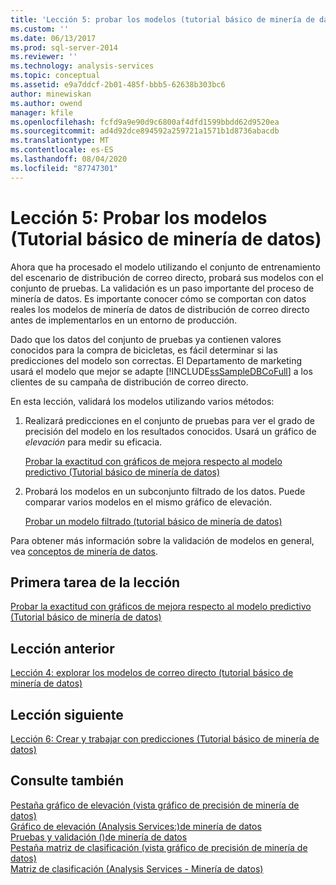 ```yaml
---
title: 'Lección 5: probar los modelos (tutorial básico de minería de datos) | Microsoft Docs'
ms.custom: ''
ms.date: 06/13/2017
ms.prod: sql-server-2014
ms.reviewer: ''
ms.technology: analysis-services
ms.topic: conceptual
ms.assetid: e9a7ddcf-2b01-485f-bbb5-62638b303bc6
author: minewiskan
ms.author: owend
manager: kfile
ms.openlocfilehash: fcfd9a9e90d9c6800af4dfd1599bbdd62d9520ea
ms.sourcegitcommit: ad4d92dce894592a259721a1571b1d8736abacdb
ms.translationtype: MT
ms.contentlocale: es-ES
ms.lasthandoff: 08/04/2020
ms.locfileid: "87747301"
---
```

# <a name="lesson-5-testing-models-basic-data-mining-tutorial"></a>Lección 5: Probar los modelos (Tutorial básico de minería de datos)
  Ahora que ha procesado el modelo utilizando el conjunto de entrenamiento del escenario de distribución de correo directo, probará sus modelos con el conjunto de pruebas. La validación es un paso importante del proceso de minería de datos. Es importante conocer cómo se comportan con datos reales los modelos de minería de datos de distribución de correo directo antes de implementarlos en un entorno de producción.  
  
 Dado que los datos del conjunto de pruebas ya contienen valores conocidos para la compra de bicicletas, es fácil determinar si las predicciones del modelo son correctas. El Departamento de marketing usará el modelo que mejor se adapte [!INCLUDE[ssSampleDBCoFull](../includes/sssampledbcofull-md.md)] a los clientes de su campaña de distribución de correo directo.  
  
 En esta lección, validará los modelos utilizando varios métodos:  
  
1.  Realizará predicciones en el conjunto de pruebas para ver el grado de precisión del modelo en los resultados conocidos. Usará un gráfico de *elevación* para medir su eficacia.  
  
     [Probar la exactitud con gráficos de mejora respecto al modelo predictivo &#40;Tutorial básico de minería de datos&#41;](../../2014/tutorials/testing-accuracy-with-lift-charts-basic-data-mining-tutorial.md)  
  
2.  Probará los modelos en un subconjunto filtrado de los datos. Puede comparar varios modelos en el mismo gráfico de elevación.  
  
     [Probar un modelo filtrado &#40;tutorial básico de minería de datos&#41;](../../2014/tutorials/testing-a-filtered-model-basic-data-mining-tutorial.md)  
  
 Para obtener más información sobre la validación de modelos en general, vea [conceptos de minería de datos](../../2014/analysis-services/data-mining/data-mining-concepts.md).  
  
## <a name="first-task-in-lesson"></a>Primera tarea de la lección  
 [Probar la exactitud con gráficos de mejora respecto al modelo predictivo &#40;Tutorial básico de minería de datos&#41;](../../2014/tutorials/testing-accuracy-with-lift-charts-basic-data-mining-tutorial.md)  
  
## <a name="previous-lesson"></a>Lección anterior  
 [Lección 4: explorar los modelos de correo directo &#40;tutorial básico de minería de datos&#41;](../../2014/tutorials/lesson-4-exploring-the-targeted-mailing-models-basic-data-mining-tutorial.md)  
  
## <a name="next-lesson"></a>Lección siguiente  
 [Lección 6: Crear y trabajar con predicciones &#40;Tutorial básico de minería de datos&#41;](../../2014/tutorials/lesson-6-creating-and-working-with-predictions-basic-data-mining-tutorial.md)  
  
## <a name="see-also"></a>Consulte también  
 [Pestaña gráfico de elevación &#40;vista gráfico de precisión de minería de datos&#41;](../../2014/analysis-services/lift-chart-tab-mining-accuracy-chart-view.md)   
 [Gráfico de elevación &#40;Analysis Services:&#41;de minería de datos](../../2014/analysis-services/data-mining/lift-chart-analysis-services-data-mining.md)   
 [Pruebas y validación &#40;&#41;de minería de datos](../../2014/analysis-services/data-mining/testing-and-validation-data-mining.md)   
 [Pestaña matriz de clasificación &#40;vista gráfico de precisión de minería de datos&#41;](../../2014/analysis-services/classification-matrix-tab-mining-accuracy-chart-view.md)   
 [Matriz de clasificación &#40;Analysis Services - Minería de datos&#41;](../../2014/analysis-services/data-mining/classification-matrix-analysis-services-data-mining.md)  
  
  
